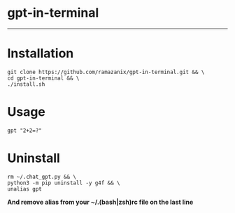 # gpt-in-terminal
---
# Installation
```
git clone https://github.com/ramazanix/gpt-in-terminal.git && \
cd gpt-in-terminal && \
./install.sh
```

# Usage
```
gpt "2+2=?"
```

# Uninstall
```
rm ~/.chat_gpt.py && \
python3 -m pip uninstall -y g4f && \
unalias gpt
```
**And remove alias from your ~/.(bash|zsh)rc file on the last line**
